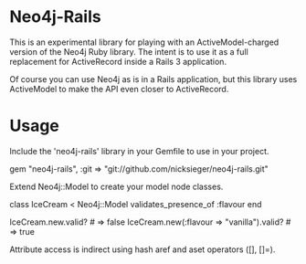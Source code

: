 # Neo4j-Rails

This is an experimental library for playing with an
ActiveModel-charged version of the Neo4j Ruby library. The intent is
to use it as a full replacement for ActiveRecord inside a Rails 3
application.

Of course you can use Neo4j as is in a Rails application, but this
library uses ActiveModel to make the API even closer to ActiveRecord.

# Usage

Include the 'neo4j-rails' library in your Gemfile to use in your
project.

  gem "neo4j-rails", :git => "git://github.com/nicksieger/neo4j-rails.git"

Extend Neo4j::Model to create your model node classes.

class IceCream < Neo4j::Model
  validates_presence_of :flavour
end

IceCream.new.valid?  # => false
IceCream.new(:flavour => "vanilla").valid?  # => true

Attribute access is indirect using hash aref and aset operators ([], []=).

